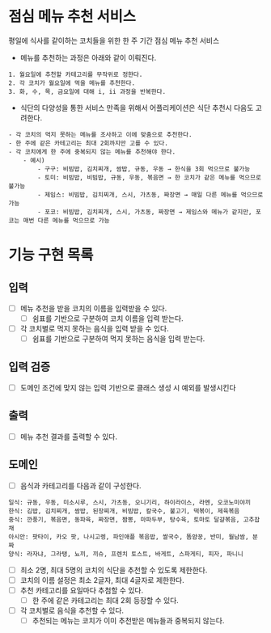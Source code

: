 # 점심 메뉴 추천 서비스

평일에 식사를 같이하는 코치들을 위한 한 주 기간 점심 메뉴 추천 서비스

- 메뉴를 추천하는 과정은 아래와 같이 이뤄진다.

```
1. 월요일에 추천할 카테고리를 무작위로 정한다.
2. 각 코치가 월요일에 먹을 메뉴를 추천한다.
3. 화, 수, 목, 금요일에 대해 i, ii 과정을 반복한다.
```

- 식단의 다양성을 통한 서비스 만족을 위해서 어플리케이션은 식단 추천시 다음도 고려한다.

```
- 각 코치의 먹지 못하는 메뉴를 조사하고 이에 맞춤으로 추천한다.
- 한 주에 같은 카테고리는 최대 2회까지만 고를 수 있다.
- 각 코치에게 한 주에 중복되지 않는 메뉴를 추천해야 한다.
    - 예시)
        - 구구: 비빔밥, 김치찌개, 쌈밥, 규동, 우동 → 한식을 3회 먹으므로 불가능
        - 토미: 비빔밥, 비빔밥, 규동, 우동, 볶음면 → 한 코치가 같은 메뉴를 먹으므로 불가능
        - 제임스: 비빔밥, 김치찌개, 스시, 가츠동, 짜장면 → 매일 다른 메뉴를 먹으므로 가능
        - 포코: 비빔밥, 김치찌개, 스시, 가츠동, 짜장면 → 제임스와 메뉴가 같지만, 포코는 매번 다른 메뉴를 먹으므로 가능

```

# 기능 구현 목록

## 입력

- [ ] 메뉴 추천을 받을 코치의 이름을 입력받을 수 있다.
    - [ ] 쉼표를 기반으로 구분하여 코치 이름을 입력 받는다.
- [ ] 각 코치별로 먹지 못하는 음식을 입력 받을 수 있다.
    - [ ] 쉼표를 기반으로 구분하여 먹지 못하는 음식을 입력 받는다.

## 입력 검증

- [ ] 도메인 조건에 맞지 않는 입력 기반으로 클래스 생성 시 예외를 발생시킨다

## 출력

- [ ] 메뉴 추천 결과를 출력할 수 있다.

## 도메인

- [ ] 음식과 카테고리를 다음과 같이 구성한다.

```
일식: 규동, 우동, 미소시루, 스시, 가츠동, 오니기리, 하이라이스, 라멘, 오코노미야끼
한식: 김밥, 김치찌개, 쌈밥, 된장찌개, 비빔밥, 칼국수, 불고기, 떡볶이, 제육볶음
중식: 깐풍기, 볶음면, 동파육, 짜장면, 짬뽕, 마파두부, 탕수육, 토마토 달걀볶음, 고추잡채
아시안: 팟타이, 카오 팟, 나시고렝, 파인애플 볶음밥, 쌀국수, 똠얌꿍, 반미, 월남쌈, 분짜
양식: 라자냐, 그라탱, 뇨끼, 끼슈, 프렌치 토스트, 바게트, 스파게티, 피자, 파니니
```

- [ ] 최소 2명, 최대 5명의 코치의 식단을 추천할 수 있도록 제한한다.
- [ ] 코치의 이름 설정은 최소 2글자, 최대 4글자로 제한한다.
- [ ] 추천 카테고리를 요일마다 추첨할 수 있다.
    - [ ] 한 주에 같은 카테고리는 최대 2회 등장할 수 있다.
- [ ] 각 코치별로 음식을 추천할 수 있다.
    - [ ] 추천되는 메뉴는 코치가 이미 추천받은 메뉴들과 중복되지 않는다.
